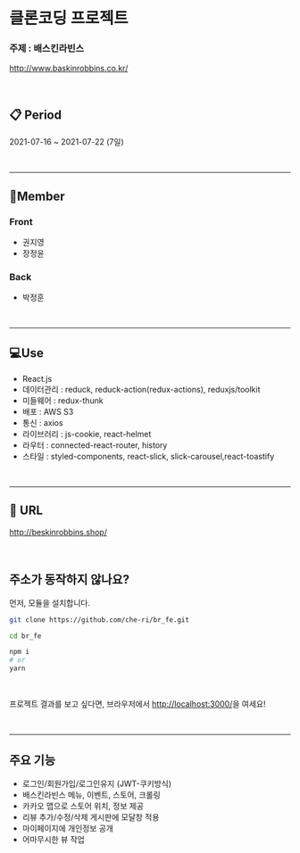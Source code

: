 # 클론코딩 프로젝트

### 주제 : 배스킨라빈스

http://www.baskinrobbins.co.kr/

<br/>

## 📋 Period

2021-07-16 ~ 2021-07-22 (7일)

<br/>

---

## 🦄Member

### Front

-   권지영
-   장정윤

### Back

-   박정훈

<br/>

---

## 💻Use

-   React.js
-   데이터관리 : reduck, reduck-action(redux-actions), reduxjs/toolkit
-   미들웨어 : redux-thunk
-   배포 : AWS S3
-   통신 : axios
-   라이브러리 : js-cookie, react-helmet
-   라우터 : connected-react-router, history
-   스타일 : styled-components, react-slick, slick-carousel,react-toastify

<br/>

---

## 🍧 URL

http://beskinrobbins.shop/

<br/>

## 주소가 동작하지 않나요?

먼저, 모듈을 설치합니다.

```bash
git clone https://github.com/che-ri/br_fe.git

cd br_fe

npm i
# or
yarn
```

<br/>

프로젝트 결과를 보고 싶다면, 브라우저에서 [http://localhost:3000/](http://localhost:3000/)을 여세요!

<br/>

---

## 주요 기능

-   로그인/회원가입/로그인유지 (JWT-쿠키방식)
-   배스킨라빈스 메뉴, 이벤트, 스토어, 크롤링
-   카카오 맵으로 스토어 위치, 정보 제공
-   리뷰 추가/수정/삭제 게시판에 모달창 적용
-   마이페이지에 개인정보 공개
-   어마무시한 뷰 작업
